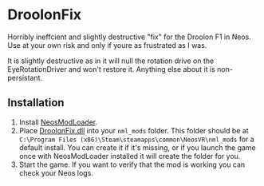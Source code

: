 # DroolonFix

Horribly ineffcient and slightly destructive "fix" for the Droolon F1 in Neos.
Use at your own risk and only if youre as frustrated as I was.

It is slightly destructive as in it will null the rotation drive on the EyeRotationDriver and won't restore it.
Anything else about it is non-persistant.

## Installation
1. Install [NeosModLoader](https://github.com/neos-modding-group/NeosModLoader/releases).
1. Place [DroolonFix.dll](https://github.com/portalsam1/DroolonFix/releases/download/DroolonFix-1.0/DroolonFix.dll) into your `nml_mods` folder. This folder should be at `C:\Program Files (x86)\Steam\steamapps\common\NeosVR\nml_mods` for a default install. You can create it if it's missing, or if you launch the game once with NeosModLoader installed it will create the folder for you.
1. Start the game. If you want to verify that the mod is working you can check your Neos logs.
